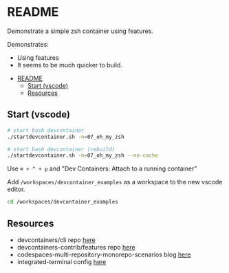 # README

Demonstrate a simple zsh container using features.  

Demonstrates:

* Using features
* It seems to be much quicker to build.  

- [README](#readme)
  - [Start (vscode)](#start-vscode)
  - [Resources](#resources)

## Start (vscode)

```sh
# start bash devcontainer
./startdevcontainer.sh -n=07_oh_my_zsh

# start bash devcontainer (rebuild)
./startdevcontainer.sh -n=07_oh_my_zsh --no-cache
```

Use `⌘ + ^ + p` and "Dev Containers: Attach to a running container"

Add `/workspaces/devcontainer_examples` as a workspace to the new vscode editor.  

```sh
cd /workspaces/devcontainer_examples
```

## Resources

* devcontainers/cli repo [here](https://github.com/devcontainers/cli)  
* devcontainers-contrib/features repo [here](https://github.com/devcontainers-contrib/features)
* codespaces-multi-repository-monorepo-scenarios blog [here](https://github.blog/2022-04-20-codespaces-multi-repository-monorepo-scenarios/)  
* integrated-terminal config [here](https://code.visualstudio.com/docs/editor/integrated-terminal)  
